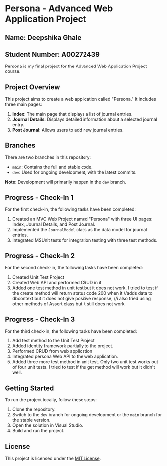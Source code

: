 # Persona - Advanced Web Application Project

## Name: Deepshika Ghale
## Student Number: A00272439

Persona is my final project for the Advanced Web Application Project course.

## Project Overview

This project aims to create a web application called "Persona." It includes three main pages:

1. **Index**: The main page that displays a list of journal entries.
2. **Journal Details**: Displays detailed information about a selected journal entry.
3. **Post Journal**: Allows users to add new journal entries.

## Branches

There are two branches in this repository:
- `main`: Contains the full and stable code.
- `dev`: Used for ongoing development, with the latest commits.

**Note**: Development will primarily happen in the `dev` branch.

## Progress - Check-In 1

For the first check-in, the following tasks have been completed:

1. Created an MVC Web Project named "Persona" with three UI pages: Index, Journal Details, and Post Journal.
2. Implemented the `JournalModel` class as the data model for journal entries.
3. Integrated MSUnit tests for integration testing with three test methods.

## Progress - Check-In 2

For the second check-in, the following tasks have been completed:

1. Created Unit Test Project
2. Created Web API and performed CRUD in it
3. Added one test method in unit test but it does not work. I tried to test if the create method will return status code 200 when it
    //adds data to dbcontext but it does not give positive response,
    //i also tried using other methods of Assert class but it still does not work

## Progress - Check-In 3

For the third check-in, the following tasks have been completed:

1. Add test method to the Unit Test Project
2. Added identity framework partially to the project.
3. Performed CRUD from web application
4. Integrated persona Web API to the web application.
6. Added three more test method in unit test. Only two unit test works out of four unit tests. I tried to test if the get method will work but it didn't well.
    
<!-- Add any additional information, images, or diagrams related to your project -->

## Getting Started

To run the project locally, follow these steps:

1. Clone the repository.
2. Switch to the `dev` branch for ongoing development or the `main` branch for the stable version.
3. Open the solution in Visual Studio.
4. Build and run the project.

## License

This project is licensed under the [MIT License](LICENSE).

<!-- Add any additional sections as needed, such as deployment instructions, usage guidelines, credits, etc. -->

